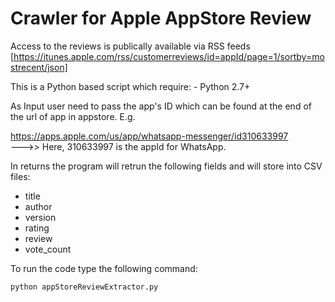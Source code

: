 # Crawler for Apple AppStore Review

Access to the reviews is publically available via RSS feeds [https://itunes.apple.com/rss/customerreviews/id=appId/page=1/sortby=mostrecent/json]
  
  
This is a Python based script which require:
    - Python 2.7+
    
As Input user need to pass the app's ID which can be found at the end of the url of app in appstore. E.g.

https://apps.apple.com/us/app/whatsapp-messenger/id310633997  
--->> Here, 310633997 is the appId for WhatsApp.

In returns the program will retrun the following fields and will store into CSV files:
   
   - title
   - author
   - version
   - rating
   - review
   - vote_count

To run the code type the following command:

    python appStoreReviewExtractor.py

